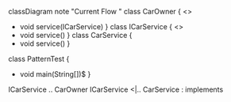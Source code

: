 classDiagram
 note "Current Flow "
class CarOwner {
    <<Client>>
+ void service(ICarService)
}
class ICarService { 
<<interface>>
+ void service()
}
class CarService { 
+ void service()
}

class PatternTest { 
+ void main(String[])$
}

ICarService .. CarOwner
ICarService <|.. CarService : implements

